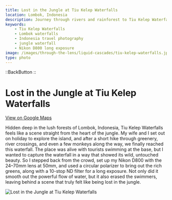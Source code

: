 ```yaml
---
title: Lost in the Jungle at Tiu Kelep Waterfalls
location: Lombok, Indonesia
description: Journey through rivers and rainforest to Tiu Kelep Waterfalls in Lombok, where long exposure photography reveals the jungle’s hidden beauty.
keywords:
    - Tiu Kelep Waterfalls
    - Lombok waterfalls
    - Indonesia travel photography
    - jungle waterfall
    - Nikon D800 long exposure
image: /images/through-the-lens/liquid-cascades/tiu-kelep-waterfalls.jpg
type: photo
---
```


::BackButton
::

# Lost in the Jungle at Tiu Kelep Waterfalls

<a href="https://www.google.com/maps/search/?api=1&query=Tiu+Kelep+Waterfalls,+Lombok,+Indonesia" target="_blank" rel="noopener noreferrer">View on Google Maps</a>

Hidden deep in the lush forests of Lombok, Indonesia, Tiu Kelep Waterfalls feels like a scene straight from the heart of the jungle. My wife and I set out on holiday to explore the island, and after a short hike through greenery, river crossings, and even a few monkeys along the way, we finally reached this waterfall. The place was alive with tourists swimming at the base, but I wanted to capture the waterfall in a way that showed its wild, untouched beauty. So I stepped back from the crowd, set up my Nikon D800 with the 24–70mm lens at 50mm, and used a circular polarizer to bring out the rich greens, along with a 10-stop ND filter for a long exposure. Not only did it smooth out the powerful flow of water, but it also erased the swimmers, leaving behind a scene that truly felt like being lost in the jungle.

![Lost in the Jungle at Tiu Kelep Waterfalls](/images/through-the-lens/liquid-cascades/tiu-kelep-waterfalls.jpg)

<div class="mb-8"></div>
